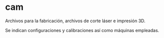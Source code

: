 # cam

Archivos para la fabricación, archivos de corte láser e impresión 3D.

Se indican configuraciones y calibraciones así como máquinas empleadas.
